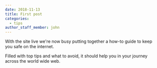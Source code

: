 ```yaml
---
date: 2018-11-13
title: First post
categories:
  - tips
author_staff_member: john
---
```


With the site live we're now busy putting together a how-to guide to keep you safe on the internet.

Filled with top tips and what to avoid, it should help you in your journey across the world wide web.
